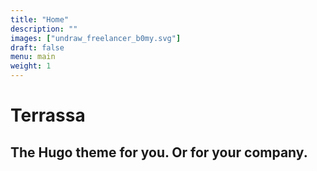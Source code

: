 ```yaml
---
title: "Home"
description: ""
images: ["undraw_freelancer_b0my.svg"]
draft: false
menu: main
weight: 1
---
```


# Terrassa
## The Hugo theme for you. Or for your company.
